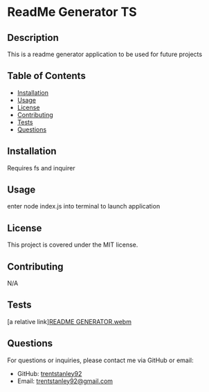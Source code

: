 # ReadMe Generator TS

## Description
This is a readme generator application to be used for future projects

## Table of Contents
- [Installation](#installation)
- [Usage](#usage)
- [License](#license)
- [Contributing](#contributing)
- [Tests](#tests)
- [Questions](#questions)

## Installation
Requires fs and inquirer

## Usage
enter node index.js into terminal to launch application

## License
This project is covered under the MIT license.

## Contributing
N/A


## Tests
[a relative link][README GENERATOR.webm](https://user-images.githubusercontent.com/128270132/233458232-fd550dc1-e5bc-4bf0-b742-d129e7c90d40.webm)


## Questions
For questions or inquiries, please contact me via GitHub or email:
- GitHub: [trentstanley92](https://github.com/trentstanley92)
- Email: trentstanley92@gmail.com
